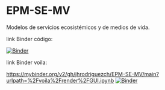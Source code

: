 # EPM-SE-MV

Modelos de servicios ecosistémicos y de medios de vida. 

link Binder código:

[![Binder](https://mybinder.org/badge_logo.svg)](https://mybinder.org/v2/gh/jhrodriguezch/EPM-SE-MV/main?labpath=GUI.ipynb)

link Binder voila:

https://mybinder.org/v2/gh/jhrodriguezch/EPM-SE-MV/main?urlpath=%2Fvoila%2Frender%2FGUI.ipynb
[![Binder](https://mybinder.org/badge_logo.svg)](https://mybinder.org/v2/gh/jhrodriguezch/EPM-SE-MV/main?urlpath=%2Fvoila%2Frender%2FGUI.ipynb)